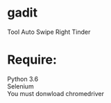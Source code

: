 # gadit
Tool Auto Swipe Right Tinder

# Require:
Python 3.6\
Selenium\
You must donwload chromedriver
